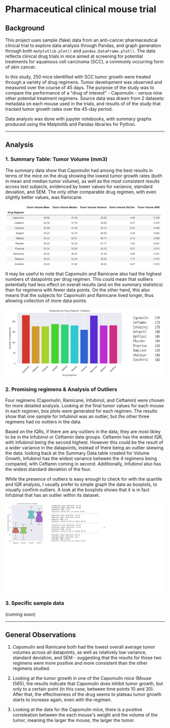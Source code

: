 # Pharmaceutical clinical mouse trial

## Background
This project uses sample (fake) data from an anti-cancer pharmaceutical clinical trial to explore data analysis through Pandas, and graph generation through both `matplotlib.plot()` and `pandas.DataFrame.plot()`. The data reflects clinical drug trials in mice aimed at screening for potential treatments for squamous cell carcinoma (SCC), a commonly occurring form of skin cancer. 

In this study, 250 mice identified with SCC tumor growth were treated through a variety of drug regimens. Tumor development was observed and measured over the course of 45 days. The purpose of the study was to compare the performance of a "drug of interest" - Capomulin - versus nine other potential treatment regimens. Source data was drawn from 2 datasets: metadata on each mouse used in the trials, and results of of the study that tracked tumor growth rates over the 45-day period.

Data analysis was done with jupyter notebooks, with summary graphs produced using the Matplotlib and Pandas libraries for Python. 

-----
## Analysis

### 1. Summary Table: Tumor Volume (mm3)

The summary data show that Capomulin had among the best results in terms of the mice on the drug showing the lowest tumor growth rates (both in mean and median tumor volume), as well as the most consistent results across test subjects, evidenced by lower values for variance, standard deviation, and SEM. The only other comparable drug regimen, with even slightly better values, was Ramicane. 

![Summary Table](Images/drug_results_summary.png)

It may be useful to note that Capomulin and Ramicane also had the highest numbers of datapoints per drug regimen.  This could mean that outliers potentially had less effect on overall results (and on the summary statistics) than for regimens with fewer data points. On the other hand, this also means that the subjects for Capomulin and Ramicane lived longer, thus allowing collection of more data points. 

![Data Points Bar Graph](Images/datapoints_bar.png)


### 2. Promising regimens & Analysis of Outliers

Four regimens (Capomulin, Ramicane, Infubinol, and Ceftamin) were chosen for more detailed analysis. Looking at the final tumor values for each mouse in each regimen, box plots were generated for each regimen.  The results show that one sample for Infubinol was an outlier, but the other three regimens had no outliers in the data. 

Based on the IQRs, if there are any outliers in the data, they are most likley to be in the Infubinol or Ceftamin data groups. Ceftamin has the widest IQR, with Infubinol being the second highest. However this could be the result of a wider variance in the datapoints, instead of there being an outlier skewing the data. looking back at the Summary Data table created for Volume Growth, Infubinol has the widest variance between the 4 regimens being compared, with Ceftamn coming in second. Additionally, Infubinol also has the widest standard deviation of the four.

While the presence of outliers is easy enough to check for with the quartile and IQR analysis, I usually prefer to simple graph the data as boxplots, to visually confirm outliers.  A look at the boxplots shows that it is in fact Infubinal that has an outlier within its dataset.

![Boxplot & Quartiles](Images/boxplot_quartiles2.png)


### 3. Specific sample data
(coming soon)

-----
## General Observations
1. Capomulin and Ramicane both had the lowest overall average tumor volumes across all datapoints, as well as relatively low variance, standard deviation, and SEM - suggesting that the results for those two regimens were more positive and more consistent than the other regimens studied.

2. Looking at the tumor growth in one of the Capomulin mice (Mouse t565), the results indicate that Capomulin does inhibit tumor growth, but only to a certain point (in this case, between time points 10 and 30). After that, the effectiveness of the drug seems to plateau tumor growth starts to increase again, even with the regimen.

3. Looking at the data for the Capomulin mice, there is a positive correleation between the each mouse's weight and the volume of the tumor, meaning the larger the mouse, the larger the tumor.